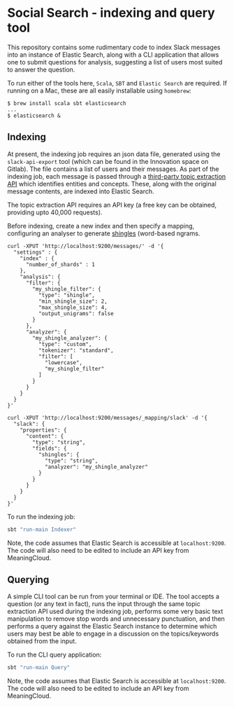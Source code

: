 # Social Search - indexing and query tool
This repository contains some rudimentary code to index Slack messages into an instance of Elastic Search, along with a CLI application that allows one to submit questions for analysis, suggesting a list of users most suited to answer the question.

To run either of the tools here, `Scala`, `SBT` and `Elastic Search` are required. If running on a Mac, these are all easily installable using `homebrew`:

```
$ brew install scala sbt elasticsearch
...
$ elasticsearch &
```

## Indexing
At present, the indexing job requires an json data file, generated using the `slack-api-export` tool (which can be found in the Innovation space on Gitlab). The file contains a list of users and their messages. As part of the indexing job, each message is passed through a [third-party topic extraction API](https://www.meaningcloud.com/developer/topics-extraction) which identifies entities and concepts. These, along with the original message contents, are indexed into Elastic Search.

The topic extraction API requires an API key (a free key can be obtained, providing upto 40,000 requests).

Before indexing, create a new index and then specify a mapping, configuring an analyser to generate [shingles](https://en.wikipedia.org/wiki/W-shingling) (word-based ngrams.

```
curl -XPUT 'http://localhost:9200/messages/' -d '{
  "settings" : {
    "index" : {
      "number_of_shards" : 1
    },
    "analysis": {
      "filter": {
        "my_shingle_filter": {
          "type": "shingle",
          "min_shingle_size": 2,
          "max_shingle_size": 4,
          "output_unigrams": false
        }
      },
      "analyzer": {
        "my_shingle_analyzer": {
          "type": "custom",
          "tokenizer": "standard",
          "filter": [
            "lowercase",
            "my_shingle_filter"
          ]
        }
      }
    }
  }
}'
```

```
curl -XPUT 'http://localhost:9200/messages/_mapping/slack' -d '{
  "slack": {
    "properties": {
      "content": {
        "type": "string",
        "fields": {
          "shingles": {
            "type": "string",
            "analyzer": "my_shingle_analyzer"
          }
        }
      }
    }
  }
}'
```

To run the indexing job:

```bash
sbt "run-main Indexer"
```

Note, the code assumes that Elastic Search is accessible at `localhost:9200`. The code will also need to be edited to include an API key from MeaningCloud.

## Querying
A simple CLI tool can be run from your terminal or IDE. The tool accepts a question (or any text in fact), runs the input through the same topic extraction API used during the indexing job, performs some very basic text manipulation to remove stop words and unnecessary punctuation, and then performs a query against the Elastic Search instance to determine which users may best be able to engage in a discussion on the topics/keywords obtained from the input.

To run the CLI query application:

```bash
sbt "run-main Query"
```

Note, the code assumes that Elastic Search is accessible at `localhost:9200`. The code will also need to be edited to include an API key from MeaningCloud.
